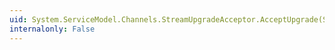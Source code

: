 ```yaml
---
uid: System.ServiceModel.Channels.StreamUpgradeAcceptor.AcceptUpgrade(System.IO.Stream)
internalonly: False
---
```

